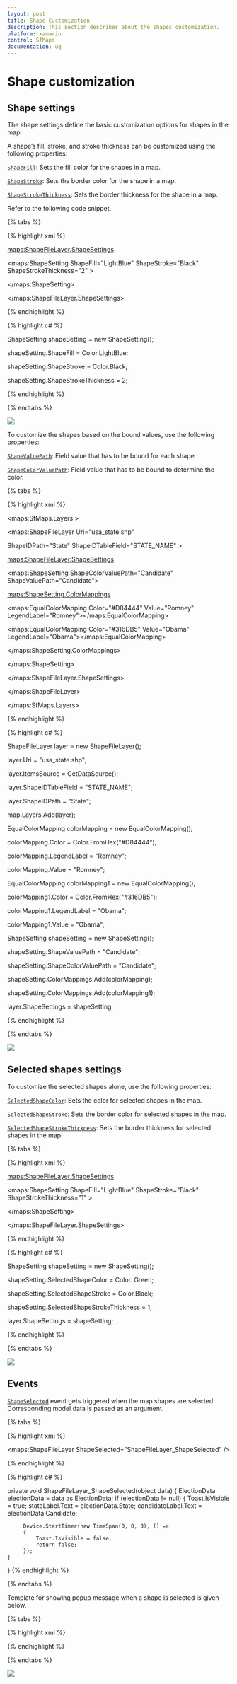 ```yaml
---
layout: post
title: Shape Customization
description: This section describes about the shapes customization.
platform: xamarin
control: SfMaps
documentation: ug
---
```

# Shape customization

## Shape settings

The shape settings define the basic customization options for shapes in the map.

A shape’s fill, stroke, and stroke thickness can be customized using the following properties:

[`ShapeFill`](https://help.syncfusion.com/cr/cref_files/xamarin/Syncfusion.SfMaps.XForms~Syncfusion.SfMaps.XForms.ShapeSetting~ShapeFill.html#): Sets the fill color for the shapes in a map. 

[`ShapeStroke`](https://help.syncfusion.com/cr/cref_files/xamarin/Syncfusion.SfMaps.XForms~Syncfusion.SfMaps.XForms.ShapeSetting~ShapeStroke.html#): Sets the border color for the shape in a map.

[`ShapeStrokeThickness`](https://help.syncfusion.com/cr/cref_files/xamarin/Syncfusion.SfMaps.XForms~Syncfusion.SfMaps.XForms.ShapeSetting~ShapeStrokeThickness.html#): Sets the border thickness for the shape in a map. 

Refer to the following code snippet.

{% tabs %}

{% highlight xml %}

<maps:ShapeFileLayer.ShapeSettings>

<maps:ShapeSetting  ShapeFill="LightBlue" ShapeStroke="Black" ShapeStrokeThickness="2" >

</maps:ShapeSetting>

</maps:ShapeFileLayer.ShapeSettings>

{% endhighlight %}

{% highlight c# %}

ShapeSetting shapeSetting = new ShapeSetting();            

shapeSetting.ShapeFill = Color.LightBlue;

shapeSetting.ShapeStroke = Color.Black;

shapeSetting.ShapeStrokeThickness = 2;

{% endhighlight %}

{% endtabs %}

![](Images/ShapeCustomization_img1.jpeg)

To customize the shapes based on the bound values, use the following properties:

[`ShapeValuePath`](https://help.syncfusion.com/cr/cref_files/xamarin/Syncfusion.SfMaps.XForms~Syncfusion.SfMaps.XForms.ShapeSetting~ShapeValuePath.html#): Field value that has to be bound for each shape.

[`ShapeColorValuePath`](https://help.syncfusion.com/cr/cref_files/xamarin/Syncfusion.SfMaps.XForms~Syncfusion.SfMaps.XForms.ShapeSetting~ShapeColorValuePath.html#): Field value that has to be bound to determine the color.

{% tabs %}

{% highlight xml %}

<maps:SfMaps.Layers >

<maps:ShapeFileLayer Uri="usa_state.shp" 

ShapeIDPath="State" ShapeIDTableField="STATE_NAME" >

<maps:ShapeFileLayer.ShapeSettings>

<maps:ShapeSetting ShapeColorValuePath="Candidate" ShapeValuePath="Candidate">

<maps:ShapeSetting.ColorMappings>

<maps:EqualColorMapping Color="#D84444" Value="Romney" LegendLabel="Romney"></maps:EqualColorMapping>

<maps:EqualColorMapping Color="#316DB5" Value="Obama" LegendLabel="Obama"></maps:EqualColorMapping>

</maps:ShapeSetting.ColorMappings>

</maps:ShapeSetting>

</maps:ShapeFileLayer.ShapeSettings>

</maps:ShapeFileLayer>

</maps:SfMaps.Layers>

{% endhighlight %}

{% highlight c# %}

ShapeFileLayer layer = new ShapeFileLayer();

layer.Uri = "usa_state.shp";

layer.ItemsSource = GetDataSource();

layer.ShapeIDTableField = "STATE_NAME";

layer.ShapeIDPath = "State";           

map.Layers.Add(layer);

EqualColorMapping colorMapping = new EqualColorMapping();

colorMapping.Color = Color.FromHex("#D84444");

colorMapping.LegendLabel = "Romney";

colorMapping.Value = "Romney";

EqualColorMapping colorMapping1 = new EqualColorMapping();

colorMapping1.Color = Color.FromHex("#316DB5");

colorMapping1.LegendLabel = "Obama";

colorMapping1.Value = "Obama";

ShapeSetting shapeSetting = new ShapeSetting();

shapeSetting.ShapeValuePath = "Candidate";

shapeSetting.ShapeColorValuePath = "Candidate";

shapeSetting.ColorMappings.Add(colorMapping);

shapeSetting.ColorMappings.Add(colorMapping1);

layer.ShapeSettings = shapeSetting;

{% endhighlight %}

{% endtabs %}

![](Images/ShapeCustomization_img2.jpeg)

## Selected shapes settings

To customize the selected shapes alone, use the following properties:

[`SelectedShapeColor`](https://help.syncfusion.com/cr/cref_files/xamarin/Syncfusion.SfMaps.XForms~Syncfusion.SfMaps.XForms.ShapeSetting~SelectedShapeColor.html#): Sets the color for selected shapes in the map.

[`SelectedShapeStroke`](https://help.syncfusion.com/cr/cref_files/xamarin/Syncfusion.SfMaps.XForms~Syncfusion.SfMaps.XForms.ShapeSetting~SelectedShapeStroke.html#): Sets the border color for selected shapes in the map.

[`SelectedShapeStrokeThickness`](https://help.syncfusion.com/cr/cref_files/xamarin/Syncfusion.SfMaps.XForms~Syncfusion.SfMaps.XForms.ShapeSetting~SelectedShapeStrokeThickness.html#): Sets the border thickness for selected shapes in the map.

{% tabs %}

{% highlight xml %}

<maps:ShapeFileLayer.ShapeSettings>

<maps:ShapeSetting  ShapeFill="LightBlue" ShapeStroke="Black" ShapeStrokeThickness="1" >

</maps:ShapeSetting>

</maps:ShapeFileLayer.ShapeSettings>

{% endhighlight %}

{% highlight c# %}

ShapeSetting shapeSetting = new ShapeSetting();

shapeSetting.SelectedShapeColor = Color. Green;

shapeSetting.SelectedShapeStroke = Color.Black;

shapeSetting.SelectedShapeStrokeThickness = 1;

layer.ShapeSettings = shapeSetting;

{% endhighlight %}

{% endtabs %}

![](Images/ShapeCustomization_img3.jpeg)

## Events

[`ShapeSelected`](https://help.syncfusion.com/cr/cref_files/xamarin/Syncfusion.SfMaps.XForms~Syncfusion.SfMaps.XForms.ShapeFileLayer~ShapeSelected_EV.html) event gets triggered when the map shapes are selected.
Corresponding model data is passed as an argument.

{% tabs %}

{% highlight xml %}

<maps:ShapeFileLayer ShapeSelected="ShapeFileLayer_ShapeSelected" />

{% endhighlight %}

{% highlight c# %}

 private void ShapeFileLayer_ShapeSelected(object data)
 {
    ElectionData electionData = data as ElectionData;
    if (electionData != null)
    {
         Toast.IsVisible = true;
         stateLabel.Text = electionData.State;
         candidateLabel.Text = electionData.Candidate;

         Device.StartTimer(new TimeSpan(0, 0, 3), () =>
         {
             Toast.IsVisible = false;
             return false;
         });        
    }
 }
{% endhighlight %}

{% endtabs %}

Template for showing popup message when a shape is selected is given below.

{% tabs %}

{% highlight xml %}

 <StackLayout   x:Name="Toast" IsVisible="false" Orientation="Vertical" Spacing="0"  
                           WidthRequest="100"  HorizontalOptions="End" VerticalOptions="End" >
                <Label x:Name="stateLabel" Text="Country" HorizontalOptions="Center" 
                       VerticalOptions="Center" XAlign="Center" YAlign="Center" FontSize="10" 
                       WidthRequest="100"  HeightRequest= "20"  Opacity="0.5" BackgroundColor="Green" 
                       TextColor="White" />
                <Label x:Name="candidateLabel" Text="Population" HorizontalOptions="Center" 
                       VerticalOptions="Center" XAlign="Center" YAlign="Center" FontSize="8" Grid.Row="1"  
                       HeightRequest= "20"  WidthRequest="100"  Opacity="0.5" BackgroundColor="Green" 
                       TextColor="White"/>

</StackLayout>

{% endhighlight %}

{% endtabs %}

![](Images/ShapeCustomization_img4.jpeg)
